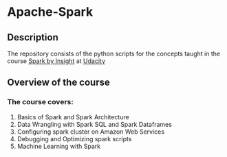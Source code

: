 # Apache-Spark


## Description
The repository consists of the python scripts for the concepts taught in the course [Spark by Insight](https://www.udacity.com/course/learn-spark-at-udacity--ud2002) at [Udacity](https://www.udacity.com)

## Overview of the course
### The course covers:
1. Basics of Spark and Spark Architecture
2. Data Wrangling with Spark SQL and Spark Dataframes
3. Configuring spark cluster on Amazon Web Services
4. Debugging and Optimizing spark scripts
5. Machine Learning with Spark

